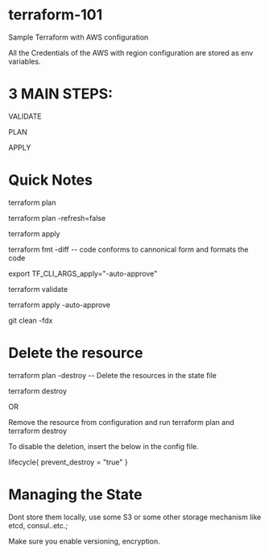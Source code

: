 # terraform-101
Sample Terraform with AWS configuration


All the Credentials of the AWS with region configuration are stored as env variables.

3 MAIN STEPS:
============

VALIDATE

PLAN

APPLY


Quick Notes
============


terraform plan

terraform plan -refresh=false  

terraform apply

terraform fmt -diff -- code conforms to cannonical form and formats the code

export TF_CLI_ARGS_apply="-auto-approve"

terraform validate

terraform apply -auto-approve

git clean -fdx

Delete the resource
========================

terraform plan -destroy -- Delete the resources in the state file

terraform destroy

OR

Remove the resource from configuration and run terraform plan and terraform destroy

To disable the deletion, insert the below in the config file.

  lifecycle{
    prevent_destroy = "true"
  }
  
Managing the State
===================

Dont store them locally, use some S3 or some other storage mechanism like etcd, consul..etc.;

Make sure you enable versioning, encryption.


